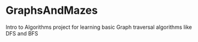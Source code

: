 # GraphsAndMazes
Intro to Algorithms project for learning basic Graph traversal algorithms like DFS and BFS

